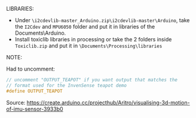 LIBRARIES:
- Under `\i2cdevlib-master_Arduino.zip\i2cdevlib-master\Arduino`, take the `I2Cdev` and `MPU6050` folder and put it in libraries of the Documents\Arduino.
- Install toxiclib libraries in processing or take the 2 folders inside `Toxiclib.zip` and put it in `\Documents\Processing\libraries`
    
NOTE:

Had to uncomment:

```cpp
// uncomment "OUTPUT_TEAPOT" if you want output that matches the
// format used for the InvenSense teapot demo
#define OUTPUT_TEAPOT
```

Source: https://create.arduino.cc/projecthub/Aritro/visualising-3d-motion-of-imu-sensor-3933b0
